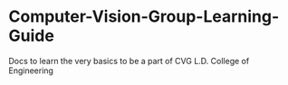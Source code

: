 # Computer-Vision-Group-Learning-Guide
Docs to learn the very basics to be a part of CVG L.D. College of Engineering
